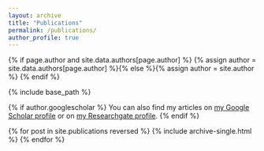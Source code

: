 ```yaml
---
layout: archive
title: "Publications"
permalink: /publications/
author_profile: true
---
```


{% if page.author and site.data.authors[page.author] %}
  {% assign author = site.data.authors[page.author] %}{% else %}{% assign author = site.author %}
{% endif %}

{% include base_path %}

{% if author.googlescholar %}
You can also find my articles on <a href="{{author.googlescholar}}">my Google Scholar profile</a> or on <a href="{{author.researchgate}}">my Researchgate profile</a>.
{% endif %}

{% for post in site.publications reversed %}
  {% include archive-single.html %}
{% endfor %}
